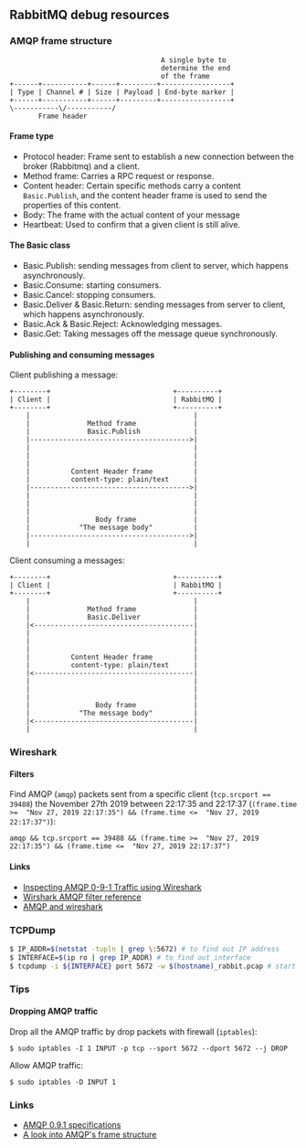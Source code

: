 ## RabbitMQ debug resources

### AMQP frame structure

```
                                     A single byte to
                                     determine the end
                                     of the frame
+------+-----------+------+---------+-----------------+
| Type | Channel # | Size | Payload | End-byte marker |
+------+-----------+------+---------+-----------------+
\-----------\/-----------/
       Frame header
```

#### Frame type
- Protocol header: Frame sent to establish a new connection between the 
broker (Rabbitmq) and a client.
- Method frame: Carries a RPC request or response.
- Content header: Certain specific methods carry a content `Basic.Publish`,
and the content header frame is used to send the properties of this content.
- Body: The frame with the actual content of your message
- Heartbeat: Used to confirm that a given client is still alive.

#### The Basic class

- Basic.Publish: sending messages from client to server, which happens asynchronously.
- Basic.Consume: starting consumers.
- Basic.Cancel: stopping consumers.
- Basic.Deliver & Basic.Return: sending messages from server to client, which happens asynchronously.
- Basic.Ack & Basic.Reject: Acknowledging messages.
- Basic.Get: Taking messages off the message queue synchronously.

#### Publishing and consuming messages

Client publishing a message:

```
+--------+                              +----------+
| Client |                              | RabbitMQ |
+--------+                              +----------+
    |                                        |
    |              Method frame              |
    |              Basic.Publish             |
    |--------------------------------------->|
    |                                        |
    |                                        |
    |                                        |
    |          Content Header frame          |
    |          content-type: plain/text      |
    |--------------------------------------->|
    |                                        |
    |                                        |
    |                                        |
    |                Body frame              |
    |            "The message body"          |
    |--------------------------------------->|
    |                                        |
```

Client consuming a messages:

```
+--------+                              +----------+
| Client |                              | RabbitMQ |
+--------+                              +----------+
    |                                        |
    |              Method frame              |
    |              Basic.Deliver             |
    |<---------------------------------------|
    |                                        |
    |                                        |
    |                                        |
    |          Content Header frame          |
    |          content-type: plain/text      |
    |<---------------------------------------|
    |                                        |
    |                                        |
    |                                        |
    |                Body frame              |
    |            "The message body"          |
    |<---------------------------------------|
    |                                        |
```

### Wireshark

#### Filters

Find AMQP (`amqp`) packets sent from a specific client (`tcp.srcport == 39488`)
the November 27th 2019 between 22:17:35 and 22:17:37 (`(frame.time >=  "Nov 27, 2019 22:17:35") && (frame.time <=  "Nov 27, 2019 22:17:37")`):

```
amqp && tcp.srcport == 39488 && (frame.time >=  "Nov 27, 2019 22:17:35") && (frame.time <=  "Nov 27, 2019 22:17:37")
```

#### Links

- [Inspecting AMQP 0-9-1 Traffic using Wireshark](https://www.rabbitmq.com/amqp-wireshark.html)
- [Wirshark AMQP filter reference](https://www.wireshark.org/docs/dfref/a/amqp.html)
- [AMQP and wireshark](https://wiki.wireshark.org/AMQP)

### TCPDump

```sh
$ IP_ADDR=$(netstat -tupln | grep \:5672) # to find out IP address
$ INTERFACE=$(ip ro | grep IP_ADDR) # to find out interface
$ tcpdump -i ${INTERFACE} port 5672 -w $(hostname)_rabbit.pcap # start the capture
```

### Tips

#### Dropping AMQP traffic

Drop all the AMQP traffic by drop packets with firewall (`iptables`):

```
$ sudo iptables -I 1 INPUT -p tcp --sport 5672 --dport 5672 --j DROP
```

Allow AMQP traffic:

```
$ sudo iptables -D INPUT 1
```

### Links

- [AMQP 0.9.1 specifications](https://www.rabbitmq.com/resources/specs/amqp0-9-1.pdf)
- [A look into AMQP's frame structure](https://www.brianstorti.com/speaking-rabbit-amqps-frame-structure/)
